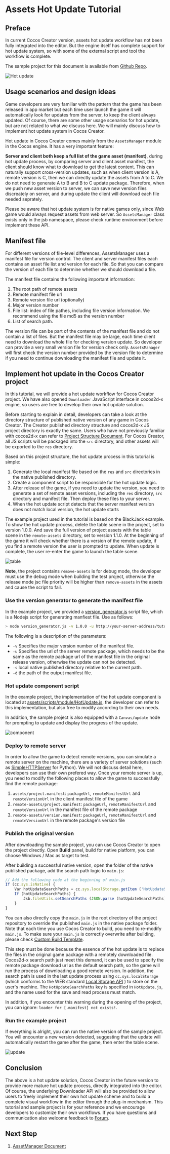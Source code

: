 # Assets Hot Update Tutorial

## Preface

In current Cocos Creator version, assets hot update workflow has not been fully integrated into the editor. But the engine itself has complete support for hot update system, so with some of the external script and tool the workflow is complete.

The sample project for this document is available from [Github Repo](https://github.com/cocos-creator/tutorial-hot-update).

![Hot update](./hot-update/title.jpg)

## Usage scenarios and design ideas

Game developers are very familiar with the pattern that the game has been released in app market but each time user launch the game it will automatically look for updates from the server, to keep the client always updated. Of course, there are some other usage scenarios for hot update, but are not related to what we discuss here. We will mainly discuss how to implement hot update system in Cocos Creator.

Hot update in Cocos Creator comes mainly from the `AssetsManager` module in the Cocos engine. It has a very important feature:

**Server and client both keep a full list of the game asset (manifest)**, during hot update process, by comparing server and client asset manifest, the client should know what to download to get the latest content. This can naturally support cross-version updates, such as when client version is A, remote version is C, then we can directly update the assets from A to C. We do not need to generate A to B and B to C update package. Therefore, when we push new asset version to server, we can save new version files discreately on server, and during update the client will download each file needed seprately. 

Please be aware that hot update system is for native games only, since Web game would always request assets from web server. So `AssetsManager` class exists only in the jsb namespace, please check runtime environment before implement these API.

## Manifest file

For different versions of file-level differences, AssetsManager uses a manifest file for version control. The client and server manifest files each contains an asset file list and version for each file. So that you can compare the version of each file to determine whether we should download a file.

The manifest file contains the following important information:

1. The root path of remote assets
2. Remote manifest file url
3. Remote version file url (optionally)
4. Major version number
5. File list: index of file pathes, including file version information. We recommend using the file md5 as the version number
6. List of search path.

The version file can be part of the contents of the manifest file and do not contain a list of files. But the manifest file may be large, each time client need to download the whole file for checking version update. So developer can provide a very small version file for version check only. `AssetsManager` will first check the version number provided by the version file to determine if you need to continue downloading the manifest file and update it.

## Implement hot update in the Cocos Creator project

In this tutorial, we will provide a hot update workflow for Cocos Creator project. We have also opened `Downloader` JavaScript interface in cocos2d-x engine, so users are free to develop their own hot update solution.

Before starting to explain in detail, developers can take a look at the directory structure of published native version of any game in Cocos Creator. The Creator published directory structure and cocos2d-x JS project directory is exactly the same. Users who have not previously familiar with cocos2d-x can refer to [Project Structure Document](http://docs.cocos2d-x.org/creator/manual/en/getting-started/project-structure.html). For Cocos Creator, all JS scripts will be packaged into the `src` directory, and other assets will be exported to the `res` directory.

Based on this project structure, the hot update process in this tutorial is simple:

1. Generate the local manifest file based on the `res` and `src` directories in the native published directory.
2. Create a component script to be responsible for the hot update logic.
3. After release of the game, if you need to update the version, you need to generate a set of remote asset versions, including the `res` directory, `src` directory and manifest file. Then deploy these files to your server.
4. When the hot update script detects that the server manifest version does not match local version, the hot update starts

The example project used in the tutorial is based on the BlackJack example. To show the hot update process, delete the table scene in the project, set to version 1.0.0. And save the full version of project assets with the table scene in the `remote-assets` directory, set to version 1.1.0. At the beginning of the game it will check whether there is a version of the remote update, if you find a remote version the user is prompted to update. When update is complete, the user re-enter the game to launch the table scene.

![table](./hot-update/table.png)

**Note**, the project contains `remove-assets` is for debug mode, the developer must use the debug mode when building the test project, otherwise the release mode jsc file priority will be higher than `remove-assets` in the assets and cause the script to fail.

### Use the version generator to generate the manifest file

In the example project, we provided a [version_generator.js](https://github.com/cocos-creator/tutorial-hot-update/blob/master/version_generator.js) script file, which is a Nodejs script for generating manfiest file. Use as follows:

```bash
> node version_generator.js -v 1.0.0 -u http://your-server-address/tutorial-hot-update/remote-assets/ -s native/package/ -d assets/
```

The following is a description of the parameters:

- `-v` Specifies the major version number of the manifest file.
- `-u` Specifies the url of the server remote package, which needs to be the same as the remote package url of the manifest file in the original release version, otherwise the update can not be detected.
- `-s` local native published directory relative to the current path.
- `-d` the path of the output manifest file.

### Hot update component script

In the example project, the implementation of the hot update component is located at [assets/scripts/module/HotUpdate.js](https://github.com/cocos-creator/tutorial-hot-update/blob/master/assets/scripts/module/HotUpdate.js), the developer can refer to this implementation, but also free to modify according to their own needs.

In addition, the sample project is also equipped with a `Canvas/update` node for prompting to update and display the progress of the update.

![component](./hot-update/editor.png)

### Deploy to remote server

In order to allow the game to detect remote versions, you can simulate a remote server on the machine, there are a variety of server solutions (such as [SimpleHTTPServer](https://docs.python.org/2/library/simplehttpserver.html) for Python). We will not discuss detail here, developers can use their own prefered way. Once your remote server is up, you need to modify the following places to allow the game to successfully find the remote package:

1. `assets/project.manifest`: `packageUrl`, `remoteManifestUrl` and `remoteVersionUrl` in the client manifest file of the game
2. `remote-assets/project.manifest`: `packageUrl`, `remoteManifestUrl` and `remoteVersionUrl` in the manifest file of the remote package
3. `remote-assets/version.manifest`: `packageUrl`, `remoteManifestUrl` and `remoteVersionUrl` in the remote package's version file

### Publish the original version

After downloading the sample project, you can use Cocos Creator to open the project directly. Open **Build** panel, build for native platform, you can choose Windows / Mac as target to test.

After building a successful native version, open the folder of the native published package, add the search path logic to `main.js`:

```js
// Add the following code at the beginning of main.js
If (cc.sys.isNative) {
    Var hotUpdateSearchPaths = cc.sys.localStorage.getItem ('HotUpdateSearchPaths');
    If (hotUpdateSearchPaths) {
        Jsb.fileUtils.setSearchPaths (JSON.parse (hotUpdateSearchPaths));
    }
}
```

You can also directly copy the `main.js` in the root directory of the project repository to override the published `main.js` in the native package folder. Note that each time you use Cocos Creator to build, you need to re-modify `main.js`. To make sure your `main.js` is correctly overwrite after building, please check [Custom Build Template](../publish/custom-project-build-template.md).

This step must be done because the essence of the hot update is to replace the files in the original game package with a remotely downloaded file. Cocos2d-x search path just meet this demand, it can be used to specify the remote package download url as the default search path, so the game will run the process of downloading a good remote version. In addition, the search path is used in the last update process using `cc.sys.localStorage` (which conforms to the WEB standard [Local Storage API](https://developer.mozilla.org/en/docs/Web/API/Window/localStorage) ) to store on the user's machine. The `HotUpdateSearchPaths` key is specified in `HotUpdate.js`, and the name used for the save and read process must match.

In addition, if you encounter this warning during the opening of the project, you can ignore: `loader for [.manifest] not exists!`.

### Run the example project

If everything is alright, you can run the native version of the sample project. You will encounter a new version detected, suggesting that the update will automatically restart the game after the game, then enter the table scene.

![update](./hot-update/update.png)

## Conclusion

The above is a hot update solution, Cocos Creator in the future version to provide more mature hot update process, directly integrated into the editor. Of course, the underlying Downloader API will also be provided to allow users to freely implement their own hot update scheme and to build a complete visual workflow in the editor through the plug-in mechanism. This tutorial and sample project is for your reference and we encourage developers to customize their own workflows. If you have questions and communication also welcome feedback to [Forum](http://discuss.cocos2d-x.org/).

## Next Step

1. [AssetManager Document](assets-manager.md)
